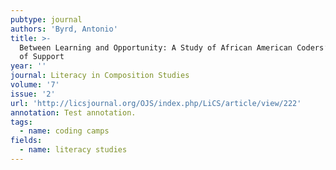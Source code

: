 ```yaml
---
pubtype: journal
authors: 'Byrd, Antonio'
title: >-
  Between Learning and Opportunity: A Study of African American Coders’ Networks
  of Support
year: ''
journal: Literacy in Composition Studies
volume: '7'
issue: '2'
url: 'http://licsjournal.org/OJS/index.php/LiCS/article/view/222'
annotation: Test annotation.
tags:
  - name: coding camps
fields:
  - name: literacy studies
---
```

